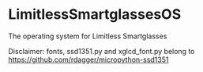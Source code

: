 # LimitlessSmartglassesOS
The operating system for Limitless Smartglasses

Disclaimer:
  fonts, ssd1351.py and xglcd_font.py belong to https://github.com/rdagger/micropython-ssd1351

